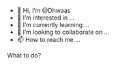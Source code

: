 - 👋 Hi, I’m @Dhwaas
- 👀 I’m interested in ...
- 🌱 I’m currently learning ...
- 💞️ I’m looking to collaborate on ...
- 📫 How to reach me ...

<!---
Dhwaas/Dhwaas is a ✨ special ✨ repository because its `README.md` (this file) appears on your GitHub profile.
You can click the Preview link to take a look at your changes.
--->
What to do?
